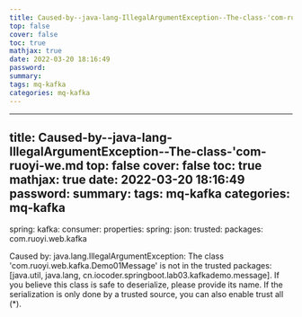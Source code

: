 ```yaml
---
title: Caused-by--java-lang-IllegalArgumentException--The-class-'com-ruoyi-we.md
top: false
cover: false
toc: true
mathjax: true
date: 2022-03-20 18:16:49
password:
summary:
tags: mq-kafka
categories: mq-kafka
---
```

---
title: Caused-by--java-lang-IllegalArgumentException--The-class-'com-ruoyi-we.md
top: false
cover: false
toc: true
mathjax: true
date: 2022-03-20 18:16:49
password:
summary:
tags: mq-kafka
categories: mq-kafka
---
spring:
  kafka:
    consumer:
      properties:
        spring:
          json:
            trusted:
              packages: com.ruoyi.web.kafka


Caused by: java.lang.IllegalArgumentException: The class 'com.ruoyi.web.kafka.Demo01Message' is not in the trusted packages: [java.util, java.lang, cn.iocoder.springboot.lab03.kafkademo.message]. If you believe this class is safe to deserialize, please provide its name. If the serialization is only done by a trusted source, you can also enable trust all (*).
